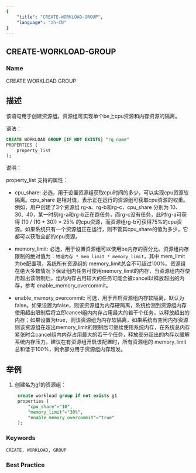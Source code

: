 ```yaml
---
{
    "title": "CREATE-WORKLOAD-GROUP",
    "language": "zh-CN"
}
---
```


## CREATE-WORKLOAD-GROUP

### Name

CREATE WORKLOAD GROUP

 

## 描述

该语句用于创建资源组。资源组可实现单个be上cpu资源和内存资源的隔离。

语法：

```sql
CREATE WORKLOAD GROUP [IF NOT EXISTS] "rg_name"
PROPERTIES (
    property_list
);
```

说明：

property_list 支持的属性：

* cpu_share: 必选，用于设置资源组获取cpu时间的多少，可以实现cpu资源软隔离。cpu_share 是相对值，表示正在运行的资源组可获取cpu资源的权重。例如，用户创建了3个资源组 rg-a、rg-b和rg-c，cpu_share 分别为 10、30、40，某一时刻rg-a和rg-b正在跑任务，而rg-c没有任务，此时rg-a可获得 (10 / (10 + 30)) = 25% 的cpu资源，而资源组rg-b可获得75%的cpu资源。如果系统只有一个资源组正在运行，则不管其cpu_share的值为多少，它都可以获取全部的cpu资源。

* memory_limit: 必选，用于设置资源组可以使用be内存的百分比。资源组内存限制的绝对值为：`物理内存 * mem_limit * memory_limit`，其中 mem_limit 为be配置项。系统所有资源组的 memory_limit总合不可超过100%。资源组在绝大多数情况下保证组内任务可使用memory_limit的内存，当资源组内存使用超出该限制后，组内内存占用较大的任务可能会被cancel以释放超出的内存，参考 enable_memory_overcommit。

* enable_memory_overcommit: 可选，用于开启资源组内存软隔离，默认为false。如果设置为false，则该资源组为内存硬隔离，系统检测到资源组内存使用超出限制后将立即cancel组内内存占用最大的若干个任务，以释放超出的内存；如果设置为true，则该资源组为内存软隔离，如果系统有空闲内存资源则该资源组在超出memory_limit的限制后可继续使用系统内存，在系统总内存紧张时会cancel组内内存占用最大的若干个任务，释放部分超出的内存以缓解系统内存压力。建议在有资源组开启该配置时，所有资源组的 memory_limit 总和低于100%，剩余部分用于资源组内存超发。

## 举例

1. 创建名为g1的资源组：

   ```sql
    create workload group if not exists g1
    properties (
        "cpu_share"="10",
        "memory_limit"="30%",
        "enable_memory_overcommit"="true"
    );
   ```

### Keywords

    CREATE, WORKLOAD, GROUP

### Best Practice

